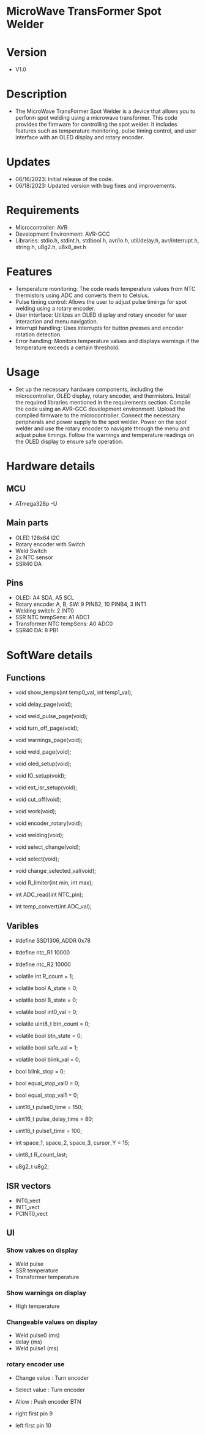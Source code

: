 MicroWave TransFormer Spot Welder
============================================


# Version
- V1.0



# Description
 - The MicroWave TransFormer Spot Welder is a device that allows you to perform spot welding using a microwave transformer. This code provides the firmware for controlling the spot welder. It includes features such as temperature monitoring, pulse timing control, and user interface with an OLED display and rotary encoder.

# Updates
- 06/16/2023: Initial release of the code.
- 06/18/2023: Updated version with bug fixes and improvements.


# Requirements
- Microcontroller: AVR
- Development Environment: AVR-GCC
- Libraries: stdio.h, stdint.h, stdbool.h, avr/io.h, util/delay.h, avr/interrupt.h, string.h, u8g2.h, u8x8_avr.h



# Features
- Temperature monitoring: The code reads temperature values from NTC thermistors using ADC and converts them to Celsius.
- Pulse timing control: Allows the user to adjust pulse timings for spot welding using a rotary encoder.
- User interface: Utilizes an OLED display and rotary encoder for user interaction and menu navigation.
- Interrupt handling: Uses interrupts for button presses and encoder rotation detection.
- Error handling: Monitors temperature values and displays warnings if the temperature exceeds a certain threshold.


# Usage
- Set up the necessary hardware components, including the microcontroller, OLED display, rotary encoder, and thermistors.
Install the required libraries mentioned in the requirements section.
Compile the code using an AVR-GCC development environment.
Upload the compiled firmware to the microcontroller.
Connect the necessary peripherals and power supply to the spot welder.
Power on the spot welder and use the rotary encoder to navigate through the menu and adjust pulse timings.
Follow the warnings and temperature readings on the OLED display to ensure safe operation.


# Hardware details

## MCU
 - ATmega328p -U 


## Main parts
 - OLED 128x64 I2C
 - Rotary encoder with Switch
 - Weld Switch 
 - 2x NTC sensor
 - SSR40 DA


## Pins
 - OLED:  A4 SDA, A5 SCL
 - Rotary encoder A, B, SW:  9 PINB2, 10 PINB4, 3 INT1
 - Welding switch:  2 INT0
 - SSR NTC tempSens:  A1 ADC1
 - Transformer NTC tempSens:  A0 ADC0
 - SSR40 DA:  8 PB1


# SoftWare details

## Functions
- void show_temps(int temp0_val, int temp1_val);
- void delay_page(void);
- void weld_pulse_page(void);
- void turn_off_page(void);
- void warnings_page(void);
- void weld_page(void);
- void oled_setup(void);
- void IO_setup(void);
- void ext_isr_setup(void);
- void cut_off(void);
- void work(void);
- void encoder_rotary(void);
- void welding(void);
- void select_change(void);
- void select(void);
- void change_selected_val(void);
- void R_limiter(int min, int max);

- int ADC_read(int NTC_pin);
- int temp_convert(int ADC_val);


## Varibles

- #define SSD1306_ADDR  0x78
- #define ntc_R1 10000
- #define ntc_R2 10000

- volatile int R_count = 1;
- volatile bool A_state = 0;
- volatile bool B_state = 0;
- volatile bool int0_val = 0;
- volatile uint8_t btn_count = 0;
- volatile bool btn_state = 0;
- volatile bool safe_val = 1;
- volatile bool blink_val = 0;

- bool blink_stop = 0;
- bool equal_stop_val0 = 0;
- bool equal_stop_val1 = 0;

- uint16_t pulse0_time = 150;
- uint16_t pulse_delay_time = 80;
- uint16_t pulse1_time = 100;

- int space_1, space_2, space_3, cursor_Y = 15;

- uint8_t R_count_last;

- u8g2_t u8g2;


## ISR vectors
- INT0_vect
- INT1_vect
- PCINT0_vect



## UI

### Show values on display
 - Weld pulse
 - SSR temperature
 - Transformer temperature


### Show warnings on display
 - High temperature


### Changeable values on display
 - Weld pulse0 (ms)
 - delay (ms)
 - Weld pulse1 (ms)


### rotary encoder use
 - Change value : Turn encoder
 - Select value : Turn encoder
 - Allow : Push encoder BTN 

 - right first pin 9
 - left first pin 10



